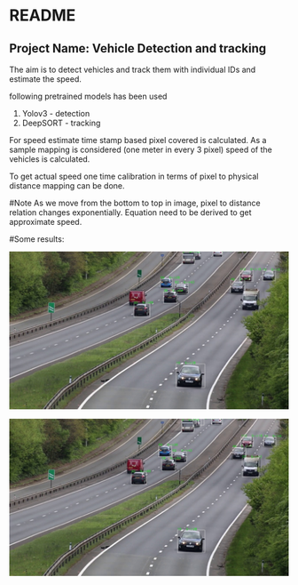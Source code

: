 # README #

## Project Name: Vehicle Detection and tracking 

The aim is to detect vehicles and track them with individual IDs and estimate the speed.

following pretrained models has been used 
1. Yolov3  - detection
2. DeepSORT - tracking

For speed estimate time stamp based pixel covered is calculated. As a sample mapping 
is considered (one meter in every 3 pixel) speed of the vehicles is calculated. 

To get actual speed one time calibration in terms of pixel to physical distance mapping can be done. 


#Note
As we move from the bottom to top in image, pixel to distance relation changes exponentially. Equation need to be derived to get approximate speed. 

#Some results:

![Sample 1](testing_video/0118.jpg)

![Sample 2](testing_video/0117.jpg)

